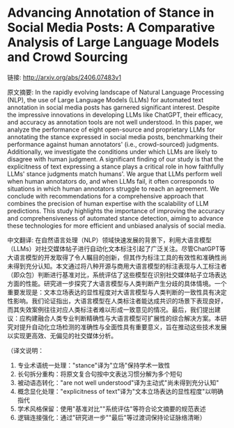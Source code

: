 # Advancing Annotation of Stance in Social Media Posts: A Comparative Analysis of Large Language Models and Crowd Sourcing

链接: http://arxiv.org/abs/2406.07483v1

原文摘要:
In the rapidly evolving landscape of Natural Language Processing (NLP), the
use of Large Language Models (LLMs) for automated text annotation in social
media posts has garnered significant interest. Despite the impressive
innovations in developing LLMs like ChatGPT, their efficacy, and accuracy as
annotation tools are not well understood. In this paper, we analyze the
performance of eight open-source and proprietary LLMs for annotating the stance
expressed in social media posts, benchmarking their performance against human
annotators' (i.e., crowd-sourced) judgments. Additionally, we investigate the
conditions under which LLMs are likely to disagree with human judgment. A
significant finding of our study is that the explicitness of text expressing a
stance plays a critical role in how faithfully LLMs' stance judgments match
humans'. We argue that LLMs perform well when human annotators do, and when
LLMs fail, it often corresponds to situations in which human annotators
struggle to reach an agreement. We conclude with recommendations for a
comprehensive approach that combines the precision of human expertise with the
scalability of LLM predictions. This study highlights the importance of
improving the accuracy and comprehensiveness of automated stance detection,
aiming to advance these technologies for more efficient and unbiased analysis
of social media.

中文翻译:
在自然语言处理（NLP）领域快速发展的背景下，利用大语言模型（LLMs）对社交媒体帖子进行自动化文本标注引起了广泛关注。尽管ChatGPT等大语言模型的开发取得了令人瞩目的创新，但其作为标注工具的有效性和准确性尚未得到充分认知。本文通过将八种开源与商用大语言模型的标注表现与人工标注者（即众包）判断进行基准对比，系统评估了这些模型在识别社交媒体帖子立场表达方面的性能。研究进一步探究了大语言模型与人类判断产生分歧的具体情境。一个重要发现是：文本立场表达的显性程度对大语言模型与人类判断的一致性具有决定性影响。我们论证指出，大语言模型在人类标注者能达成共识的场景下表现良好，而其失效案例往往对应人类标注者难以形成一致意见的情况。最后，我们提出建议：应构建融合人类专业判断精确性与大语言模型可扩展性的综合解决方案。本研究对提升自动化立场检测的准确性与全面性具有重要意义，旨在推动这些技术发展以实现更高效、无偏见的社交媒体分析。  

（译文说明：  
1. 专业术语统一处理："stance"译为"立场"保持学术一致性  
2. 长句拆分重构：将原文复合句按中文表达习惯分解为多个短句  
3. 被动语态转化："are not well understood"译为主动式"尚未得到充分认知"  
4. 概念显化处理："explicitness of text"译为"文本立场表达的显性程度"以明确指代  
5. 学术风格保留：使用"基准对比""系统评估"等符合论文摘要的规范表述  
6. 逻辑连接强化：通过"研究进一步""最后"等过渡词保持论证脉络清晰）
